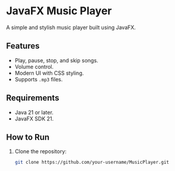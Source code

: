 # JavaFX Music Player

A simple and stylish music player built using JavaFX.

## Features
- Play, pause, stop, and skip songs.
- Volume control.
- Modern UI with CSS styling.
- Supports `.mp3` files.

## Requirements
- Java 21 or later.
- JavaFX SDK 21.

## How to Run
1. Clone the repository:
   ```bash
   git clone https://github.com/your-username/MusicPlayer.git
